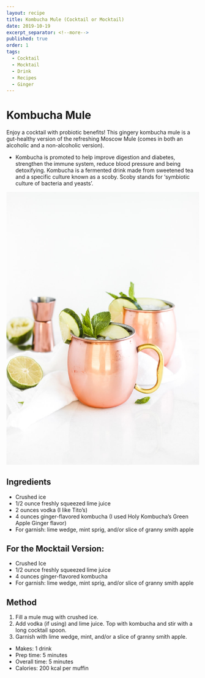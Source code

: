 ```yaml
---
layout: recipe
title: Kombucha Mule (Cocktail or Mocktail)
date: 2019-10-19
excerpt_separator: <!--more-->
published: true
order: 1
tags:
  - Cocktail
  - Mocktail
  - Drink
  - Recipes
  - Ginger
---
```


# Kombucha Mule

Enjoy a cocktail with probiotic benefits! This gingery kombucha mule is a gut-healthy version of the refreshing Moscow Mule (comes in both an alcoholic and a non-alcoholic version).

-	Kombucha is promoted to help improve digestion and diabetes, strengthen the immune system, reduce blood pressure and being detoxifying. Kombucha is a fermented drink made from sweetened tea and a specific culture known as a scoby. Scoby stands for ‘symbiotic culture of bacteria and yeasts’.

<!--more-->

[![Kombucha Mule ](/_uploads/kombuchamule.jpg)](/_uploads/kombuchamule.jpg)

## Ingredients

- Crushed ice
- 1/2 ounce freshly squeezed lime juice
- 2 ounces vodka (I like Tito’s)
- 4 ounces ginger-flavored kombucha (I used Holy Kombucha’s Green Apple Ginger flavor)
- For garnish: lime wedge, mint sprig, and/or slice of granny smith apple

## For the Mocktail Version:
- Crushed Ice
- 1/2 ounce freshly squeezed lime juice
- 4 ounces ginger-flavored kombucha
- For garnish: lime wedge, mint sprig, and/or slice of granny smith apple

## Method

1. Fill a mule mug with crushed ice.
2. Add vodka (if using) and lime juice. Top with kombucha and stir with a long cocktail spoon.
3. Garnish with lime wedge, mint, and/or a slice of granny smith apple.

- Makes: 1 drink
- Prep time: 5 minutes
- Overall time: 5 minutes
- Calories: 200 kcal per muffin
